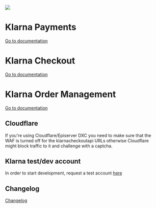 ![](http://tc.geta.no/app/rest/builds/buildType:(id:Demo_Klarna_00ci),branch:master/statusIcon)

# Klarna Payments

[Go to documentation](src/Klarna.Payments/README.md)

# Klarna Checkout

[Go to documentation](src/Klarna.Checkout/README.md)

# Klarna Order Management

[Go to documentation](src/Klarna.OrderManagement/README.md)

## Cloudflare

If you're using Cloudflare/Episerver DXC you need to make sure that the WAF is turned off for the klarnacheckoutapi URLs otherwise Cloudflare might block traffic to it and challenge with a captcha.

## Klarna test/dev account

In order to start development, request a test account [here](https://docs.klarna.com/resources/test-environment/)

## Changelog

[Changelog](CHANGELOG.md)
